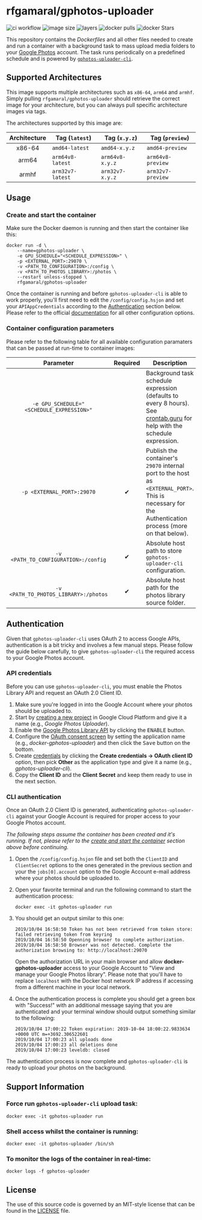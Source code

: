 # rfgamaral/gphotos-uploader

![ci workflow](https://github.com/rfgamaral/docker-gphotos-uploader/workflows/Docker%20Images%20CI/badge.svg)
![image size](https://img.shields.io/microbadger/image-size/rfgamaral/gphotos-uploader.svg)
![layers](https://img.shields.io/microbadger/layers/rfgamaral/gphotos-uploader.svg)
![docker pulls](https://img.shields.io/docker/pulls/rfgamaral/gphotos-uploader.svg)
![docker Stars](https://img.shields.io/docker/stars/rfgamaral/gphotos-uploader.svg)

This repository contains the _Dockerfiles_ and all other files needed to create and run a container with a background task to mass upload media folders to your [Google Photos](https://photos.google.com) account. The task runs periodically on a predefined schedule and is powered by [`gphotos-uploader-cli`](https://github.com/nmrshll/gphotos-uploader-cli).

## Supported Architectures

This image supports multiple architectures such as `x86-64`, `arm64` and `armhf`. Simply pulling `rfgamaral/gphotos-uploader` should retrieve the correct image for your architecture, but you can always pull specific architecture images via tags.

The architectures supported by this image are:

| Architecture | Tag (`latest`) | Tag (`x.y.z`) | Tag (`preview`) |
| :----: | --- | --- | --- |
| x86-64 | `amd64-latest` | `amd64-x.y.z` | `amd64-preview` |
| arm64 | `arm64v8-latest` | `arm64v8-x.y.z` | `arm64v8-preview` |
| armhf | `arm32v7-latest` | `arm32v7-x.y.z` | `arm32v7-preview` |

## Usage

### Create and start the container

Make sure the Docker daemon is running and then start the container like this:

```
docker run -d \
    --name=gphotos-uploader \
    -e GPU_SCHEDULE="<SCHEDULE_EXPRESSION>" \
    -p <EXTERNAL_PORT>:29070 \
    -v <PATH_TO_CONFIGURATION>:/config \
    -v <PATH_TO_PHOTOS_LIBRARY>:/photos \
    --restart unless-stopped \
    rfgamaral/gphotos-uploader
```

Once the container is running and before `gphotos-uploader-cli` is able to work properly, you'll first need to edit the `/config/config.hsjon` and set your `APIAppCredentials` according to the [Authentication](#authentication) section below. Please refer to the official [documentation](https://github.com/nmrshll/gphotos-uploader-cli/blob/master/.docs/configuration.md) for all other configuration options.

### Container configuration parameters

Please refer to the following table for all available configuration paramaters that can be passed at run-time to container images:

| Parameter | Required | Description |
| :----: | --- | --- |
| `-e GPU_SCHEDULE="<SCHEDULE_EXPRESSION>"` | | Background task schedule expression (defaults to every 8 hours).<br>See [crontab.guru](https://crontab.guru/) for help with the schedule expression. |
| `-p <EXTERNAL_PORT>:29070` | <div align="center">✔</div> | Publish the container's `29070` internal port to the host as `<EXTERNAL_PORT>`.<br>This is necessary for the Authentication process (more on that below). |
| `-v <PATH_TO_CONFIGURATION>:/config` | <div align="center">✔</div> | Absolute host path to store `gphotos-uploader-cli` configuration. |
| `-v <PATH_TO_PHOTOS_LIBRARY>:/photos` | <div align="center">✔</div> | Absolute host path for the photos library source folder. |

## Authentication

Given that `gphotos-uploader-cli` uses OAuth 2 to access Google APIs, authentication is a bit tricky and involves a few manual steps. Please follow the guide below carefully, to give `gphotos-uploader-cli` the required access to your Google Photos account.

### API credentials

Before you can use `gphotos-uploader-cli`, you must enable the Photos Library API and request an OAuth 2.0 Client ID.

1. Make sure you're logged in into the Google Account where your photos should be uploaded to.
2. Start by [creating a new project](https://console.cloud.google.com/projectcreate) in Google Cloud Platform and give it a name (e.g., _Google Photos Uploader_).
3. Enable the [Google Photos Library API](https://console.cloud.google.com/apis/library/photoslibrary.googleapis.com) by clicking the <kbd>ENABLE</kbd> button.
4. Configure the [OAuth consent screen](https://console.cloud.google.com/apis/credentials/consent) by setting the application name (e.g., _docker-gphotos-uploader_) and then click the <kbd>Save</kbd> button on the bottom.
5. Create [credentials](https://console.cloud.google.com/apis/credentials) by clicking the **Create credentials → OAuth client ID** option, then pick **Other** as the application type and give it a name (e.g., _gphotos-uploader-cli_).
6. Copy the **Client ID** and the **Client Secret** and keep them ready to use in the next section.

### CLI authentication

Once an OAuth 2.0 Client ID is generated, authenticating `gphotos-uploader-cli` against your Google Account is required for proper access to your Google Photos account.

_The following steps assume the container has been created and it's running. If not, please refer to the [create and start the container](#create-and-start-the-container) section above before continuing._

1. Open the `/config/config.hsjon` file and set both the `ClientID` and `ClientSecret` options to the ones generated in the previous section and your the `jobs[0].account` option to the Google Account e-mail address where your photos should be uploaded to.
2. Open your favorite terminal and run the following command to start the authentication process:

    ```
    docker exec -it gphotos-uploader run
    ```

3. You should get an output similar to this one:

    ```
    2019/10/04 16:58:50 Token has not been retrieved from token store: failed retrieving token from keyring
    2019/10/04 16:58:50 Openning browser to complete authorization.
    2019/10/04 16:58:50 Browser was not detected. Complete the authorization browsing to: http://localhost:29070
    ```

    Open the authorization URL in your main browser and allow **docker-gphotos-uploader** access to your Google Account to "View and manage your Google Photos library". Please note that you'll have to replace `localhost` with the Docker host network IP address if accessing from a different machine in your local network.

4. Once the authentication process is complete you should get a green box with "Success!" with an additional message saying that you are authenticated and your terminal window should output something similar to the following:

    ```
    2019/10/04 17:00:22 Token expiration: 2019-10-04 18:00:22.9833634 +0000 UTC m=+3692.306522601
    2019/10/04 17:00:23 all uploads done
    2019/10/04 17:00:23 all deletions done
    2019/10/04 17:00:23 leveldb: closed
    ```

The authentication process is now complete and `gphotos-uploader-cli` is ready to upload your photos on the background.

## Support Information

### Force run `gphotos-uploader-cli` upload task:

```
docker exec -it gphotos-uploader run
```

### Shell access whilst the container is running:

```
docker exec -it gphotos-uploader /bin/sh
```

### To monitor the logs of the container in real-time:

```
docker logs -f gphotos-uploader
```

## License

The use of this source code is governed by an MIT-style license that can be found in the [LICENSE](LICENSE) file.
